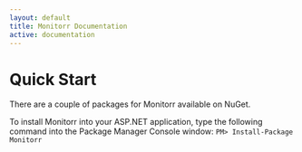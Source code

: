 ```yaml
---
layout: default
title: Monitorr Documentation
active: documentation
---
```


<div class="container">
  <div class="row" itemscope="" itemtype="http://schema.org/SoftwareApplication">
  <div class="col-md-7">
  <h1 itemprop="name">Quick Start</h1>
  <p>
        There are a couple of packages for Monitorr available on NuGet.
      </p>
  <p>
        To install Monitorr into your ASP.NET application, type the following command into the Package Manager Console window:
        <code>PM&gt; Install-Package Monitorr</code></p>
</div>
  <div class="col-md-5">
</div>
</div>
</div>
